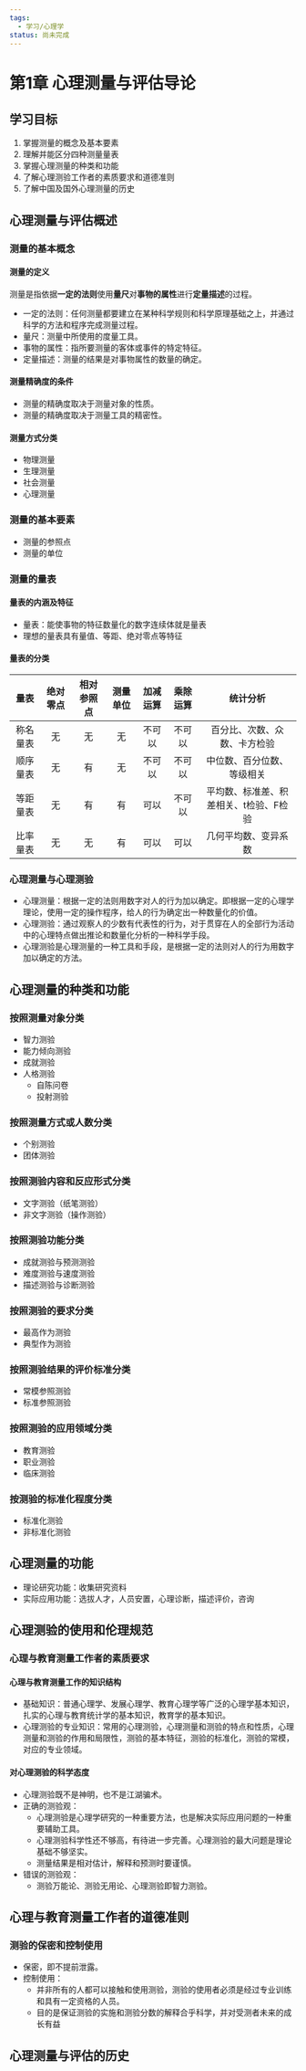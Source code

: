```yaml
---
tags:
  - 学习/心理学
status: 尚未完成
---
```

# 第1章 心理测量与评估导论
## 学习目标

1. 掌握测量的概念及基本要素
2. 理解并能区分四种测量量表
3. 掌握心理测量的种类和功能
4. 了解心理测验工作者的素质要求和道德准则
5. 了解中国及国外心理测量的历史

## 心理测量与评估概述

### 测量的基本概念

#### 测量的定义

测量是指依据**一定的法则**使用**量尺**对**事物的属性**进行**定量描述**的过程。

 - 一定的法则：任何测量都要建立在某种科学规则和科学原理基础之上，并通过科学的方法和程序完成测量过程。
 - 量尺：测量中所使用的度量工具。
 - 事物的属性：指所要测量的客体或事件的特定特征。
 - 定量描述：测量的结果是对事物属性的数量的确定。

#### 测量精确度的条件

 - 测量的精确度取决于测量对象的性质。
 - 测量的精确度取决于测量工具的精密性。

#### 测量方式分类

 - 物理测量
 - 生理测量
 - 社会测量
 - 心理测量

### 测量的基本要素

 - 测量的参照点
 - 测量的单位

### 测量的量表

#### 量表的内涵及特征

 - 量表：能使事物的特征数量化的数字连续体就是量表
 - 理想的量表具有量值、等距、绝对零点等特征

#### 量表的分类

|  量表  | 绝对零点 | 相对参照点 | 测量单位 | 加减运算 | 乘除运算 |         统计分析         |
| :--: | :--: | :---: | :--: | :--: | :--: | :------------------: |
| 称名量表 |  无   |   无   |  无   | 不可以  | 不可以  |    百分比、次数、众数、卡方检验    |
| 顺序量表 |  无   |   有   |  无   | 不可以  | 不可以  |    中位数、百分位数、等级相关     |
| 等距量表 |  无   |   有   |  有   |  可以  | 不可以  | 平均数、标准差、积差相关、t检验、F检验 |
| 比率量表 |  无   |   无   |  有   |  可以  |  可以  |      几何平均数、变异系数      |

### 心理测量与心理测验

 - 心理测量：根据一定的法则用数字对人的行为加以确定。即根据一定的心理学理论，使用一定的操作程序，给人的行为确定出一种数量化的价值。
 - 心理测验：通过观察人的少数有代表性的行为，对于贯穿在人的全部行为活动中的心理特点做出推论和数量化分析的一种科学手段。
 - 心理测验是心理测量的一种工具和手段，是根据一定的法则对人的行为用数字加以确定的方法。

## 心理测量的种类和功能

### 按照测量对象分类

 - 智力测验
 - 能力倾向测验
 - 成就测验
 - 人格测验
    - 自陈问卷
    - 投射测验

### 按照测量方式或人数分类

 - 个别测验
 - 团体测验

### 按照测验内容和反应形式分类

 - 文字测验（纸笔测验）
 - 非文字测验（操作测验）

### 按照测验功能分类

 - 成就测验与预测测验
 - 难度测验与速度测验
 - 描述测验与诊断测验

### 按照测验的要求分类

 - 最高作为测验
 - 典型作为测验

### 按照测验结果的评价标准分类

 - 常模参照测验
 - 标准参照测验

### 按照测验的应用领域分类

 - 教育测验
 - 职业测验
 - 临床测验

### 按测验的标准化程度分类

 - 标准化测验
 - 非标准化测验

## 心理测量的功能

 - 理论研究功能：收集研究资料
 - 实际应用功能：选拔人才，人员安置，心理诊断，描述评价，咨询

## 心理测验的使用和伦理规范

### 心理与教育测量工作者的素质要求

#### 心理与教育测量工作的知识结构

 - 基础知识：普通心理学、发展心理学、教育心理学等广泛的心理学基本知识，扎实的心理与教育统计学的基本知识，教育学的基本知识。
 - 心理测验的专业知识：常用的心理测验，心理测量和测验的特点和性质，心理测量和测验的作用和局限性，测验的基本特征，测验的标准化，测验的常模，对应的专业领域。

#### 对心理测验的科学态度

 - 心理测验既不是神明，也不是江湖骗术。
 - 正确的测验观：
	 - 心理测验是心理学研究的一种重要方法，也是解决实际应用问题的一种重要辅助工具。
	 - 心理测验科学性还不够高，有待进一步完善。心理测验的最大问题是理论基础不够坚实。
	 - 测量结果是相对估计，解释和预测时要谨慎。
 - 错误的测验观：
	 - 测验万能论、测验无用论、心理测验即智力测验。

## 心理与教育测量工作者的道德准则

### 测验的保密和控制使用

 - 保密，即不提前泄露。
 - 控制使用：
	 - 并非所有的人都可以接触和使用测验，测验的使用者必须是经过专业训练和具有一定资格的人员。
	 - 目的是保证测验的实施和测验分数的解释合乎科学，并对受测者未来的成长有益
## 心理测量与评估的历史